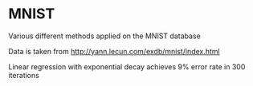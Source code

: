 # MNIST
Various different methods applied on the MNIST database

Data is taken from http://yann.lecun.com/exdb/mnist/index.html

Linear regression with exponential decay achieves 9% error rate in 300 iterations
